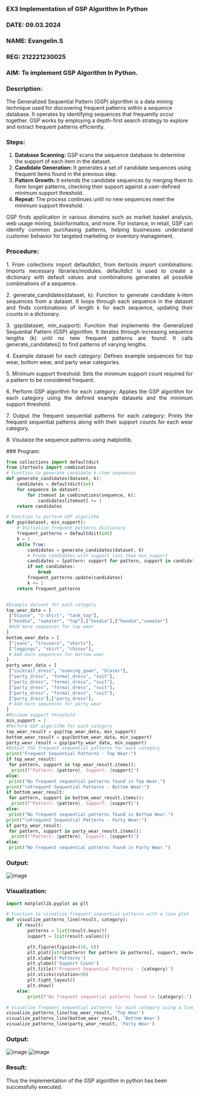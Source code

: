 ### EX3 Implementation of GSP Algorithm In Python
### DATE: 09.03.2024
### NAME: Evangelin.S
### REG: 212221230025
### AIM: To implement GSP Algorithm In Python.
### Description:
The Generalized Sequential Pattern (GSP) algorithm is a data mining technique used for discovering frequent patterns within a sequence database. It operates by identifying sequences that frequently occur together. GSP works by employing a depth-first search strategy to explore and extract frequent patterns efficiently.
### Steps:
1. <strong>Database Scanning:</strong> GSP scans the sequence database to determine the support of each item in the dataset.
2. <strong>Candidate Generation:</strong> It generates a set of candidate sequences using frequent items found in the previous step.
3. <strong>Pattern Growth:</strong> It extends the candidate sequences by merging them to form longer patterns, checking their support against a user-defined minimum support threshold.
4. <strong>Repeat:</strong> The process continues until no new sequences meet the minimum support threshold.
<p align="justify">
GSP finds application in various domains such as market basket analysis, web usage mining, bioinformatics, and more. For instance, in retail, GSP can identify common purchasing patterns, helping businesses understand customer behavior for targeted marketing or inventory management.
</p>

### Procedure:
<p align="justify">
1. From collections import defaultdict, from itertools import combinations: Imports necessary libraries/modules. defaultdict is
used to create a dictionary with default values and combinations generates all possible combinations of a sequence.</p>
<p align="justify">
2. generate_candidates(dataset, k): Function to generate candidate k-item sequences from a dataset. It loops through each sequence in the
dataset and finds combinations of length k for each sequence, updating their counts in a dictionary.</p>
<p align="justify">
3. gsp(dataset, min_support): Function that implements the Generalized Sequential Pattern (GSP) algorithm. It iterates through increasing
sequence lengths (k) until no new frequent patterns are found. It calls generate_candidates() to find patterns of varying lengths.</p>
<p align="justify">
4. Example dataset for each category: Defines example sequences for top wear, bottom wear, and party wear categories.</p>
<p align="justify">
5. Minimum support threshold: Sets the minimum support count required for a pattern to be considered frequent.</p>
<p align="justify">
6. Perform GSP algorithm for each category: Applies the GSP algorithm for each category using the defined example datasets and the
minimum support threshold.</p>
<p align="justify">
7. Output the frequent sequential patterns for each category: Prints the frequent sequential patterns 
    along with their support counts
for each wear category.</p>
<p align="justify">
8. Visulaize the sequence patterns using matplotlib.
</p>
### Program:

```python
from collections import defaultdict
from itertools import combinations
# Function to generate candidate k-item sequences
def generate_candidates(dataset, k):
    candidates = defaultdict(int)
    for sequence in dataset:
        for itemset in combinations(sequence, k):
            candidates[itemset] += 1
    return candidates

# Function to perform GSP algorithm
def gsp(dataset, min_support):
    # Initialize frequent patterns dictionary
    frequent_patterns = defaultdict(int)
    k = 1
    while True:
        candidates = generate_candidates(dataset, k)
        # Prune candidates with support less than min_support
        candidates = {pattern: support for pattern, support in candidates.items() if support >= min_support}
        if not candidates:
            break
        frequent_patterns.update(candidates)
        k += 1
    return frequent_patterns


#Example dataset for each category
top_wear_data = [
 ["blouse", "t-shirt", "tank_top"],
 ["hoodie", "sweater", "top"],["hoodie"],["hoodie","sweater"]
 #Add more sequences for top wear
]
bottom_wear_data = [
 ["jeans", "trousers", "shorts"],
 ["leggings", "skirt", "chinos"],
 # Add more sequences for bottom wear
]
party_wear_data = [
 ["cocktail_dress", "evening_gown", "blazer"],
 ["party_dress", "formal_dress", "suit"],
 ["party_dress", "formal_dress", "suit"],
 ["party_dress", "formal_dress", "suit"],
 ["party_dress", "formal_dress", "suit"],
 ["party_dress"],["party_dress"],
 # Add more sequences for party wear
]
#Minimum support threshold
min_support = 2
#Perform GSP algorithm for each category
top_wear_result = gsp(top_wear_data, min_support)
bottom_wear_result = gsp(bottom_wear_data, min_support)
party_wear_result = gsp(party_wear_data, min_support)
#Output the frequent sequential patterns for each category
print("Frequent Sequential Patterns - Top Wear:")
if top_wear_result:
 for pattern, support in top_wear_result.items():
  print(f"Pattern: {pattern}, Support: {support}")
else:
 print("No frequent sequential patterns found in Top Wear.")
print("\nFrequent Sequential Patterns - Bottom Wear:")
if bottom_wear_result:
 for pattern, support in bottom_wear_result.items():
  print(f"Pattern: {pattern}, Support: {support}")
else:
 print("No frequent sequential patterns found in Bottom Wear.")
print("\nFrequent Sequential Patterns - Party Wear:")
if party_wear_result:
 for pattern, support in party_wear_result.items():
  print(f"Pattern: {pattern}, Support: {support}")
else:
 print("No frequent sequential patterns found in Party Wear.")
```
### Output:
![image](https://github.com/nithish143257/WDM_EXP3/assets/113762839/656d2d79-628f-4de6-8a67-c9ab66295dce)

### Visualization:
```python
import matplotlib.pyplot as plt

# Function to visualize frequent sequential patterns with a line plot
def visualize_patterns_line(result, category):
    if result:
        patterns = list(result.keys())
        support = list(result.values())

        plt.figure(figsize=(10, 6))
        plt.plot([str(pattern) for pattern in patterns], support, marker='o', linestyle='-', color='blue')
        plt.xlabel('Patterns')
        plt.ylabel('Support Count')
        plt.title(f'Frequent Sequential Patterns - {category}')
        plt.xticks(rotation=90)
        plt.tight_layout()
        plt.show()
    else:
        print(f"No frequent sequential patterns found in {category}.")

# Visualize frequent sequential patterns for each category using a line plot
visualize_patterns_line(top_wear_result, 'Top Wear')
visualize_patterns_line(bottom_wear_result, 'Bottom Wear')
visualize_patterns_line(party_wear_result, 'Party Wear')
```
### Output:
![image](https://github.com/nithish143257/WDM_EXP3/assets/113762839/114b37cc-caf0-4890-b5be-f264cc888c8f)
![image](https://github.com/nithish143257/WDM_EXP3/assets/113762839/2f5f629f-a186-437a-8413-83931a4f5c31)

### Result:
Thus the implementation of the GSP algorithm in python has been successfully executed.
